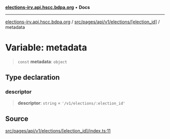 [**elections-irv.api.hscc.bdpa.org**](../../../../../../../README.md) • **Docs**

***

[elections-irv.api.hscc.bdpa.org](../../../../../../../README.md) / [src/pages/api/v1/elections/\[election\_id\]](../README.md) / metadata

# Variable: metadata

> `const` **metadata**: `object`

## Type declaration

### descriptor

> **descriptor**: `string` = `'/v1/elections/:election_id'`

## Source

[src/pages/api/v1/elections/\[election\_id\]/index.ts:11](https://github.com/Xunnamius/elections_irv.api.hscc.bdpa.org/blob/c917ea60595d63d322e4038beb12d08f7d64cdd2/src/pages/api/v1/elections/[election_id]/index.ts#L11)
